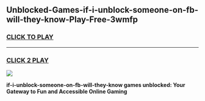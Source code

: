 
## Unblocked-Games-if-i-unblock-someone-on-fb-will-they-know-Play-Free-3wmfp
<h3>
<a href="https://premium76.site?title=if-i-unblock-someone-on-fb-will-they-know&ref=21A">CLICK TO PLAY</a></h3>
<hr>

<h3>
<a href="https://premium76.site?title=if-i-unblock-someone-on-fb-will-they-know&ref=21A">CLICK 2 PLAY</a>
  
</h3>

<a href="https://premium76.site?title=if-i-unblock-someone-on-fb-will-they-know&ref=21A"><img src="https://clearcache.store/games.png"></a>


**if-i-unblock-someone-on-fb-will-they-know games unblocked: Your Gateway to Fun and Accessible Online Gaming**
